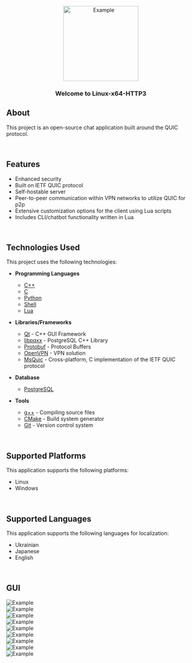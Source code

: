 <p align="center">
  <img src="./github-pages/images/tenor-nibutani.gif" alt="Example" width="200" height="200">
</p>

<h3 align="center">Welcome to Linux-x64-HTTP3</h3>

## About

This project is an open-source chat application built around the QUIC protocol.

<br/>

## Features
- Enhanced security
- Built on IETF QUIC protocol
- Self-hostable server
- Peer-to-peer communication within VPN networks to utilize QUIC for p2p
- Extensive customization options for the client using Lua scripts
- Includes CLI/chatbot functionality written in Lua

<br/>

## Technologies Used
This project uses the following technologies:

- **Programming Languages**
  - [C++](https://en.cppreference.com/w/cpp)
  - [C](https://en.cppreference.com/w/c)
  - [Python](https://www.python.org/)
  - [Shell](https://www.gnu.org/software/bash/)
  - [Lua](https://www.lua.org/)

- **Libraries/Frameworks**
  - [Qt](https://www.qt.io/) - C++ GUI Framework
  - [libpqxx](https://libpqxx.readthedocs.io/) - PostgreSQL C++ Library
  - [Protobuf](https://developers.google.com/protocol-buffers) - Protocol Buffers
  - [OpenVPN](https://openvpn.net/) - VPN solution
  - [MsQuic](https://github.com/microsoft/msquic) - Cross-platform, C implementation of the IETF QUIC protocol

- **Database**
  - [PostgreSQL](https://www.postgresql.org/)

- **Tools**
  - [g++](https://gcc.gnu.org/) - Compiling source files
  - [CMake](https://cmake.org/) - Build system generator
  - [Git](https://git-scm.com/) - Version control system

<br/>

## Supported Platforms
This application supports the following platforms:
- Linux
- Windows

<br/>

## Supported Languages
This application supports the following languages for localization:
- Ukrainian
- Japanese
- English

<br/>

## GUI

<img src="./GUI/Frame 1.png" alt="Example">
<br/>
<img src="./GUI/Frame 54.png" alt="Example">
<br/>
<img src="./GUI/Frame 55.png" alt="Example">
<br/>
<img src="./GUI/Frame 57.png" alt="Example">
<br/>
<img src="./GUI/Frame 59.png" alt="Example">
<br/>
<img src="./GUI/Frame 60.png" alt="Example">
<br/>
<img src="./GUI/Frame 62.png" alt="Example">
<br/>
<img src="./GUI/Frame 63.png" alt="Example">
<br/>
<img src="./GUI/Frame 64.png" alt="Example">
<br/>
